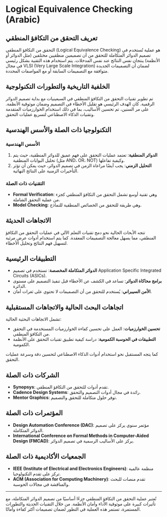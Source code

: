 # Logical Equivalence Checking (Arabic)

## تعريف التحقق من التكافؤ المنطقي
التحقق من التكافؤ المنطقي (Logical Equivalence Checking) هو عملية تُستخدم في تصميم الدوائر المتكاملة للتحقق من أن تصميمين منطقيين مختلفين (مثل الدوائر أو الأنظمة) ينتجان نفس النتائج عند نفس المدخلات. يتم استخدام هذه التقنية بشكل رئيسي في مجال VLSI (Very Large Scale Integration) لضمان أن التصميمات الجديدة متوافقة مع التصميمات السابقة أو مع المواصفات المحددة.

## الخلفية التاريخية والتطورات التكنولوجية
تم تطوير تقنيات التحقق من التكافؤ المنطقي في السبعينيات مع بداية تصميم الدوائر الرقمية. كان الهدف الرئيسي هو تقليل الأخطاء في التصميم وضمان موثوقية الأنظمة. على مر السنين، تم تحسين الأساليب، بما في ذلك استخدام الخوارزميات المتقدمة وتقنيات الذكاء الاصطناعي لتسريع عمليات التحقق.

## التكنولوجيا ذات الصلة والأسس الهندسية
### الأسس الهندسية
1. **الدوائر المنطقية**: تعتمد عمليات التحقق على فهم عميق للدوائر المنطقية، حيث يتم تحليل البوابات المنطقية (مثل AND، OR، NOT) وكيفية تفاعلها.
2. **التحليل الزمني**: يجب أيضًا مراعاة الزمن في تصميم الدوائر، حيث يمكن أن تؤثر التأخيرات الزمنية على النتائج النهائية.

### التقنيات ذات الصلة
- **Formal Verification**: وهي تقنية أوسع تشمل التحقق من التكافؤ المنطقي كجزء من عملية التحقق الشاملة.
- **Model Checking**: وهي طريقة للتحقق من الخصائص المنطقية للنماذج.

## الاتجاهات الحديثة
تتجه الأبحاث الحالية نحو دمج تقنيات التعلم الآلي في عمليات التحقق من التكافؤ المنطقي، مما يسهل معالجة التصميمات المعقدة. كما يتم استخدام أدوات عرض مرئية لتسهيل فهم النتائج وتحليل الأخطاء.

## التطبيقات الرئيسية
- **الدوائر المتكاملة المخصصة**: تستخدم في تصميم Application Specific Integrated Circuits (ASICs).
- **برامج محاكاة الدوائر**: تساعد في الكشف عن الأخطاء قبل تنفيذ التصميم على مستوى الدائرة.
- **الأمن السيبراني**: يُستخدم للتحقق من أن التصميمات لا تحتوي على ثغرات أمان.

## اتجاهات البحث الحالية والاتجاهات المستقبلية
تشمل الاتجاهات البحثية الحالية:
- **تحسين الخوارزميات**: العمل على تحسين كفاءة الخوارزميات المستخدمة في التحقق من التكافؤ المنطقي.
- **التطبيقات في الحوسبة الكمومية**: دراسة كيفية تطبيق تقنيات التحقق على الأنظمة الكمومية.

كما يتجه المستقبل نحو استخدام أدوات الذكاء الاصطناعي لتحسين دقة وسرعة عمليات التحقق.

## الشركات ذات الصلة
- **Synopsys**: تقدم أدوات للتحقق من التكافؤ المنطقي.
- **Cadence Design Systems**: رائدة في مجال أدوات التصميم والتحقق.
- **Mentor Graphics**: توفر حلول متكاملة للتحقق والتصميم.

## المؤتمرات ذات الصلة
- **Design Automation Conference (DAC)**: مؤتمر سنوي يركز على تصميم الدوائر المتكاملة.
- **International Conference on Formal Methods in Computer-Aided Design (FMCAD)**: يركز على الأساليب الرسمية في تصميم الدوائر.

## الجمعيات الأكاديمية ذات الصلة
- **IEEE (Institute of Electrical and Electronics Engineers)**: منظمة عالمية تركز على تقدم التكنولوجيا.
- **ACM (Association for Computing Machinery)**: تقدم منصات للبحث والمناقشة في مجالات الحوسبة.

---

تُعتبر عملية التحقق من التكافؤ المنطقي جزءًا أساسيًا من تصميم الدوائر المتكاملة، مع تأثيرات كبيرة على موثوقية الأداء وأمان الأنظمة. من خلال التقنيات الحديثة والتطورات المستمرة، تستمر هذه العملية في التطور لضمان تصميمات أكثر كفاءة وأمانًا.